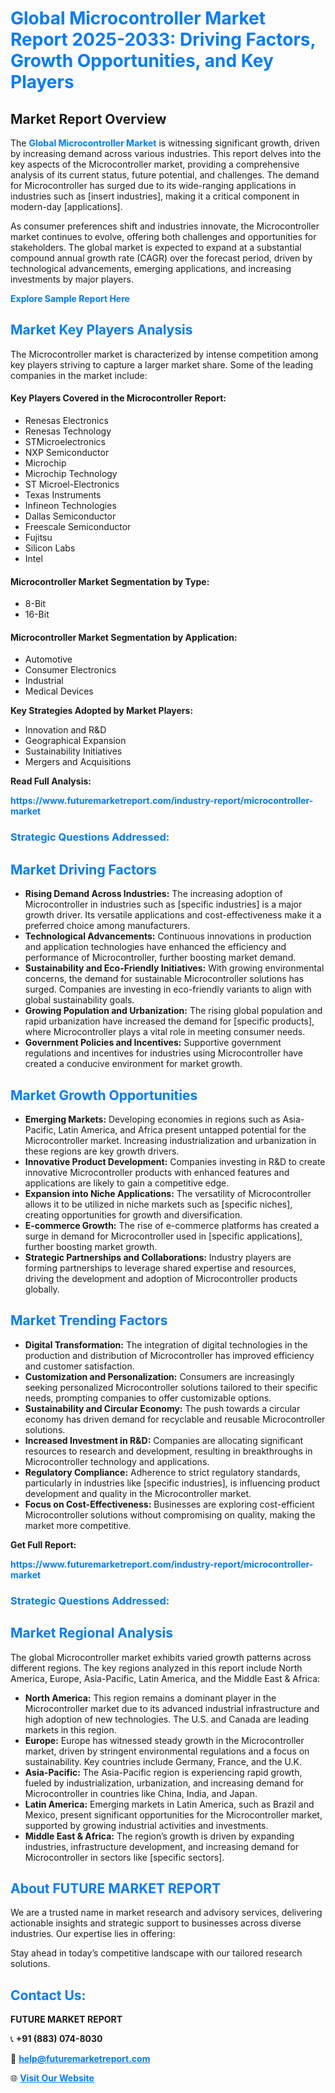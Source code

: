 <h1 style="color: #007BFF;">Global Microcontroller Market Report 2025-2033: Driving Factors, Growth Opportunities, and Key Players</h1>

<section id="overview">
<h2>Market Report Overview</h2>
<p>The <a href="https://www.futuremarketreport.com/industry-report/microcontroller-market" style="color: #007BFF; text-decoration: none;"><strong>Global Microcontroller Market</strong></a> is witnessing significant growth, driven by increasing demand across various industries. This report delves into the key aspects of the Microcontroller market, providing a comprehensive analysis of its current status, future potential, and challenges. The demand for Microcontroller has surged due to its wide-ranging applications in industries such as [insert industries], making it a critical component in modern-day [applications].</p>
<p>As consumer preferences shift and industries innovate, the Microcontroller market continues to evolve, offering both challenges and opportunities for stakeholders. The global market is expected to expand at a substantial compound annual growth rate (CAGR) over the forecast period, driven by technological advancements, emerging applications, and increasing investments by major players.</p>
</section>

<section id="overview">
<p><a href="https://www.futuremarketreport.com/request-sample/reportId=75162" style="color: #007BFF; text-decoration: none;"><strong>Explore Sample Report Here</strong></a></p>
</section>

<section id="key-players">
<h2 style="color: #007BFF;">Market Key Players Analysis</h2>
<p>The Microcontroller market is characterized by intense competition among key players striving to capture a larger market share. Some of the leading companies in the market include:</p>
<h4>Key Players Covered in the Microcontroller Report:</h4>
<ul><li>Renesas Electronics</li><li>Renesas Technology</li><li>STMicroelectronics</li><li>NXP Semiconductor</li><li>Microchip</li><li>Microchip Technology</li><li>ST Microel-Electronics</li><li>Texas Instruments</li><li>Infineon Technologies</li><li>Dallas Semiconductor</li><li>Freescale Semiconductor</li><li>Fujitsu</li><li>Silicon Labs</li><li>Intel</li></ul>
<h4>Microcontroller Market Segmentation by Type:</h4>
<ul><li>8-Bit</li><li>16-Bit</li></ul>

<h4>Microcontroller Market Segmentation by Application:</h4>
<ul><li>Automotive</li><li>Consumer Electronics</li><li>Industrial</li><li>Medical Devices</li></ul>
<p><strong>Key Strategies Adopted by Market Players:</strong></p>
<ul>
<li>Innovation and R&D</li>
<li>Geographical Expansion</li>
<li>Sustainability Initiatives</li>
<li>Mergers and Acquisitions</li>
</ul>
</section>

<section>
<p><strong>Read Full Analysis: </strong></p><a href="https://www.futuremarketreport.com/industry-report/microcontroller-market" style="color: #007BFF; text-decoration: none;"><strong>https://www.futuremarketreport.com/industry-report/microcontroller-market</strong></a>
<h3 style="color: #007BFF;">Strategic Questions Addressed:</h3>
</section>

<section id="driving-factors">
<h2 style="color: #007BFF;">Market Driving Factors</h2>
<ul>
<li><strong>Rising Demand Across Industries:</strong> The increasing adoption of Microcontroller in industries such as [specific industries] is a major growth driver. Its versatile applications and cost-effectiveness make it a preferred choice among manufacturers.</li>
<li><strong>Technological Advancements:</strong> Continuous innovations in production and application technologies have enhanced the efficiency and performance of Microcontroller, further boosting market demand.</li>
<li><strong>Sustainability and Eco-Friendly Initiatives:</strong> With growing environmental concerns, the demand for sustainable Microcontroller solutions has surged. Companies are investing in eco-friendly variants to align with global sustainability goals.</li>
<li><strong>Growing Population and Urbanization:</strong> The rising global population and rapid urbanization have increased the demand for [specific products], where Microcontroller plays a vital role in meeting consumer needs.</li>
<li><strong>Government Policies and Incentives:</strong> Supportive government regulations and incentives for industries using Microcontroller have created a conducive environment for market growth.</li>
</ul>
</section>

<section id="growth-opportunities">
<h2 style="color: #007BFF;">Market Growth Opportunities</h2>
<ul>
<li><strong>Emerging Markets:</strong> Developing economies in regions such as Asia-Pacific, Latin America, and Africa present untapped potential for the Microcontroller market. Increasing industrialization and urbanization in these regions are key growth drivers.</li>
<li><strong>Innovative Product Development:</strong> Companies investing in R&D to create innovative Microcontroller products with enhanced features and applications are likely to gain a competitive edge.</li>
<li><strong>Expansion into Niche Applications:</strong> The versatility of Microcontroller allows it to be utilized in niche markets such as [specific niches], creating opportunities for growth and diversification.</li>
<li><strong>E-commerce Growth:</strong> The rise of e-commerce platforms has created a surge in demand for Microcontroller used in [specific applications], further boosting market growth.</li>
<li><strong>Strategic Partnerships and Collaborations:</strong> Industry players are forming partnerships to leverage shared expertise and resources, driving the development and adoption of Microcontroller products globally.</li>
</ul>
</section>

<section id="trending-factors">
<h2 style="color: #007BFF;">Market Trending Factors</h2>
<ul>
<li><strong>Digital Transformation:</strong> The integration of digital technologies in the production and distribution of Microcontroller has improved efficiency and customer satisfaction.</li>
<li><strong>Customization and Personalization:</strong> Consumers are increasingly seeking personalized Microcontroller solutions tailored to their specific needs, prompting companies to offer customizable options.</li>
<li><strong>Sustainability and Circular Economy:</strong> The push towards a circular economy has driven demand for recyclable and reusable Microcontroller solutions.</li>
<li><strong>Increased Investment in R&D:</strong> Companies are allocating significant resources to research and development, resulting in breakthroughs in Microcontroller technology and applications.</li>
<li><strong>Regulatory Compliance:</strong> Adherence to strict regulatory standards, particularly in industries like [specific industries], is influencing product development and quality in the Microcontroller market.</li>
<li><strong>Focus on Cost-Effectiveness:</strong> Businesses are exploring cost-efficient Microcontroller solutions without compromising on quality, making the market more competitive.</li>
</ul>
</section>

<section>
<p><strong>Get Full Report: </strong></p><a href="https://www.futuremarketreport.com/industry-report/microcontroller-market" style="color: #007BFF; text-decoration: none;"><strong>https://www.futuremarketreport.com/industry-report/microcontroller-market</strong></a>
<h3 style="color: #007BFF;">Strategic Questions Addressed:</h3>
</section>


<section id="regional-analysis">
<h2 style="color: #007BFF;">Market Regional Analysis</h2>
<p>The global Microcontroller market exhibits varied growth patterns across different regions. The key regions analyzed in this report include North America, Europe, Asia-Pacific, Latin America, and the Middle East & Africa:</p>
<ul>
<li><strong>North America:</strong> This region remains a dominant player in the Microcontroller market due to its advanced industrial infrastructure and high adoption of new technologies. The U.S. and Canada are leading markets in this region.</li>
<li><strong>Europe:</strong> Europe has witnessed steady growth in the Microcontroller market, driven by stringent environmental regulations and a focus on sustainability. Key countries include Germany, France, and the U.K.</li>
<li><strong>Asia-Pacific:</strong> The Asia-Pacific region is experiencing rapid growth, fueled by industrialization, urbanization, and increasing demand for Microcontroller in countries like China, India, and Japan.</li>
<li><strong>Latin America:</strong> Emerging markets in Latin America, such as Brazil and Mexico, present significant opportunities for the Microcontroller market, supported by growing industrial activities and investments.</li>
<li><strong>Middle East & Africa:</strong> The region’s growth is driven by expanding industries, infrastructure development, and increasing demand for Microcontroller in sectors like [specific sectors].</li>
</ul>
</section>

<footer>
<h2 style="color: #007BFF;">About FUTURE MARKET REPORT</h2>
<p>We are a trusted name in market research and advisory services, delivering actionable insights and strategic support to businesses across diverse industries. Our expertise lies in offering:</p>

<p>Stay ahead in today’s competitive landscape with our tailored research solutions.</p>

<h2 style="color: #007BFF;">Contact Us:</h2>
<p><strong>FUTURE MARKET REPORT</strong></p>
<p>📞 <strong>+91 (883) 074-8030</strong></p>
<p>📧 <strong><a href="mailto:help@futuremarketreport.com" style="color: #007BFF;">help@futuremarketreport.com</a></strong></p>
<p>🌐 <strong><a href="https://www.futuremarketreport.com/" style="color: #007BFF;">Visit Our Website</a></strong></p>
</footer>